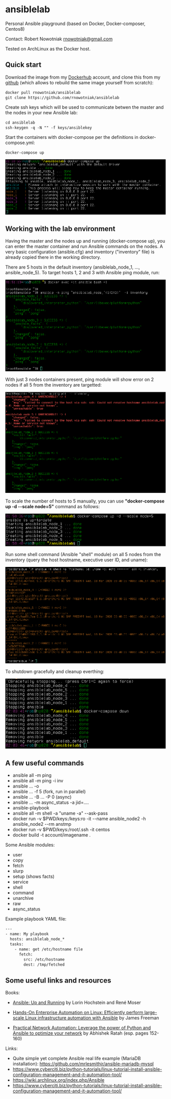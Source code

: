 # ansiblelab
Personal Ansible playground (based on Docker, Docker-composer, Centos8)

Contact: Robert Nowotniak <rnowotniak@gmail.com>

Tested on ArchLinux as the Docker host.

## Quick start

Download the image from my
[Dockerhub](https://hub.docker.com/u/rnowotniak) account, and clone this from my
[github](https://github.com/rnowotniak/ansiblelab)
(which allows to rebuild the same image yourself from scratch):

    docker pull rnowotniak/ansiblelab
    git clone https://github.com/rnowotniak/ansiblelab

Create ssh keys which will be used to communicate betwen the master and the nodes in your new Ansible lab:

    cd ansiblelab
    ssh-keygen -q -N "" -f keys/ansiblekey

Start the containers with docker-compose per the definitions in docker-compose.yml:

    docker-compose up

![compose-up](img/docker-compose-up.png)

## Working with the lab environment

Having the master and the nodes up and running (docker-compose up), you can enter the master container and run Ansible commands on the nodes.
A very basic configuration (ansible.cfg) and inventory ("inventory" file) is already copied there in the working directory.

There are 5 hosts in the default inventory (ansiblelab_node_1,
..., ansible_node_5).
To target hosts 1, 2 and 3 with Ansible ping module, run:

![ping3](img/ping3.png)

With just 3 nodes containers present, ping module will show error on 2 nodes if all 5 from the inventory are targetted:

![ping5](img/ping5.png)

To scale the number of hosts to 5 manually, you can use **"docker-compose up -d --scale node=5"** command as follows:

![scale-to-5](img/scale-to-5.png)

Run some shell command (Ansible "shell" module) on all 5 nodes from the inventory (query the host hostname, executive user ID, and uname):

![shell5](img/shell5.png)

To shutdown gracefully and cleanup everthing:

![shutdown](img/shutdown.png)

## A few useful commands

* ansible all -m ping
* ansible all -m ping -i inv
* ansible ...  -o
* ansible ...  -f 5  (fork,  run in parallel)
* ansible ...  -B ... -P 0  (async)
* ansible ...  -m async_status -a jid=....
* ansible-playbook
* ansible all -m shell -a "uname -a" --ask-pass
* docker run -v $PWD/keys:/keys:ro -it --name ansible_node2 -h ansible_node2 --rm anstmp
* docker run -v $PWD/keys:/root/.ssh -it centos
* docker build -t account/imagename .

Some Ansible modules:
* user
* copy
* fetch
* slurp
* setup  (shows facts)
* service
* shell
* command
* unarchive
* raw
* async_status

Example playbook YAML file:

    ---
    - name: My playbook
      hosts: ansiblelab_node_*
      tasks:
        - name: get /etc/hostname file
          fetch:
            src: /etc/hostname
            dest: /tmp/fetched


## Some useful links and resources

Books:

* [Ansible: Up and Running](http://www.ansiblebook.com/) by Lorin Hochstein and René Moser

* [Hands-On Enterprise Automation on Linux: Efficiently perform large-scale Linux infrastructure automation with Ansible](https://www.amazon.com/Hands-Enterprise-Automation-Linux-infrastructure-ebook/dp/B083XV26FM) by James Freeman

* [Practical Network Automation: Leverage the power of Python and Ansible to optimize your network](https://www.amazon.com/Practical-Network-Automation-Leverage-optimize-ebook/dp/B075CNDQ9B) by Abhishek Ratah  (esp. pages 152-160)

Links:

* Quite simple yet complete Ansible real life example (MariaDB installation): https://github.com/mrlesmithjr/ansible-mariadb-mysql
* https://www.cyberciti.biz/python-tutorials/linux-tutorial-install-ansible-configuration-management-and-it-automation-tool/
* https://wiki.archlinux.org/index.php/Ansible
* https://www.cyberciti.biz/python-tutorials/linux-tutorial-install-ansible-configuration-management-and-it-automation-tool/

